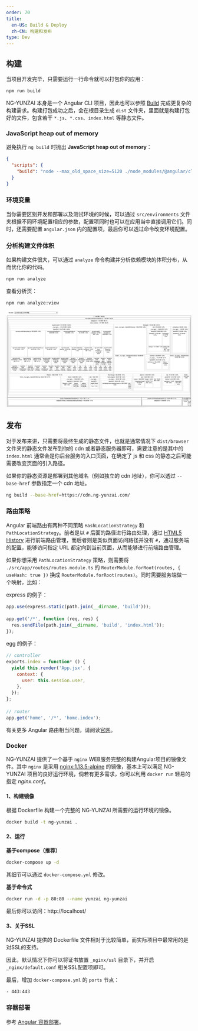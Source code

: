 ```yaml
---
order: 70
title:
  en-US: Build & Deploy
  zh-CN: 构建和发布
type: Dev
---
```


## 构建

当项目开发完毕，只需要运行一行命令就可以打包你的应用：

```bash
npm run build
```

NG-YUNZAI 本身是一个 Angular CLI 项目，因此也可以参照 [Build](https://angular.io/cli/build) 完成更复杂的构建需求。构建打包成功之后，会在根目录生成 `dist` 文件夹，里面就是构建打包好的文件，包含若干 `*.js`、`*.css`、`index.html` 等静态文件。

### JavaScript heap out of memory

避免执行 `ng build` 时抛出 **JavaScript heap out of memory**：

```json
{
  "scripts": {
    "build": "node --max_old_space_size=5120 ./node_modules/@angular/cli/bin/ng build"
  }
}
```

### 环境变量

当你需要区别开发和部署以及测试环境的时候，可以通过 `src/environments` 文件夹根据不同环境配置相应的参数，配置项同时也可以在应用当中直接调用它们。同时，还需要配置 `angular.json` 内的配置项，最后你可以透过命令改变环境配置。

### 分析构建文件体积

如果构建文件很大，可以通过 `analyze` 命令构建并分析依赖模块的体积分布，从而优化你的代码。

```bash
npm run analyze
```

查看分析页：

```bash
npm run analyze:view
```

![](./assets/screenshot/bundle-size.png)

## 发布

对于发布来讲，只需要将最终生成的静态文件，也就是通常情况下 `dist/browser` 文件夹的静态文件发布到你的 cdn 或者静态服务器即可，需要注意的是其中的 `index.html` 通常会是你后台服务的入口页面，在确定了 js 和 css 的静态之后可能需要改变页面的引入路径。

如果你的静态资源是部署到其他域名（例如独立的 cdn 地址），你可以透过 `--base-href` 参数指定一个 cdn 地址。

```bash
ng build --base-href=https://cdn.ng-yunzai.com/
```

### 路由策略

Angular 前端路由有两种不同策略 `HashLocationStrategy` 和 `PathLocationStrategy`。前者是以 `#` 后面的路径进行路由处理，通过 [HTML5 History](//developer.mozilla.org/en-US/docs/Web/API/History_API) 进行前端路由管理，而后者则是类似页面访问路径并没有 `#`，通过服务端的配置，能够访问指定 URL 都定向到当前页面，从而能够进行前端路由管理。

如果你想采用 `PathLocationStrategy` 策略，则需要将 `./src/app/routes/routes.module.ts` 的 `RouterModule.forRoot(routes, { useHash: true })` 换成 `RouterModule.forRoot(routes)`。同时需要服务端做一个映射，比如：

express 的例子：

```js
app.use(express.static(path.join(__dirname, 'build')));

app.get('/*', function (req, res) {
  res.sendFile(path.join(__dirname, 'build', 'index.html'));
});
```

egg 的例子：

```js
// controller
exports.index = function* () {
  yield this.render('App.jsx', {
    context: {
      user: this.session.user,
    },
  });
};

// router
app.get('home', '/*', 'home.index');
```

有关更多 Angular 路由相当问题，请阅读[官网](//angular.io/guide/router)。

### Docker

NG-YUNZAI 提供了一个基于 `nginx` WEB服务完整的构建Angular项目的镜像文件。其中 `nginx` 是采用 [nginx:1.13.5-alpine](https://github.com/nginxinc/docker-nginx/blob/master/mainline/alpine/Dockerfile) 的镜像，基本上可以满足 NG-YUNZAI 项目的良好运行环境，倘若有更多需求，你可以利用 `docker run` 轻易的指定 *nginx.conf*。

#### 1、构建镜像

根据 Dockerfile 构建一个完整的 NG-YUNZAI 所需要的运行环境的镜像。

```bash
docker build -t ng-yunzai .
```

#### 2、运行

**基于compose（推荐）**

```bash
docker-compose up -d
```

其细节可以通过 `docker-compose.yml` 修改。

**基于命令式**

```bash
docker run -d -p 80:80 --name yunzai ng-yunzai
```

最后你可以访问：http://localhost/

#### 3、关于SSL

NG-YUNZAI 提供的 Dockerfile 文件相对于比较简单，而实际项目中最常用的是对SSL的支持。

因此，默认情况下你可以将证书放置 `_nginx/ssl` 目录下，并开启 `_nginx/default.conf` 相关SSL配置项即可。

最后，增加 `docker-compose.yml` 的 `ports` 节点：

```
- 443:443
```

### 容器部署

参考 [Angular 容器部署](https://zhuanlan.zhihu.com/p/35688938)。
